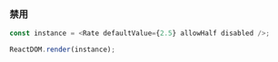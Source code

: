 ### 禁用

<!--start-code-->

```js
const instance = <Rate defaultValue={2.5} allowHalf disabled />;

ReactDOM.render(instance);
```

<!--end-code-->
